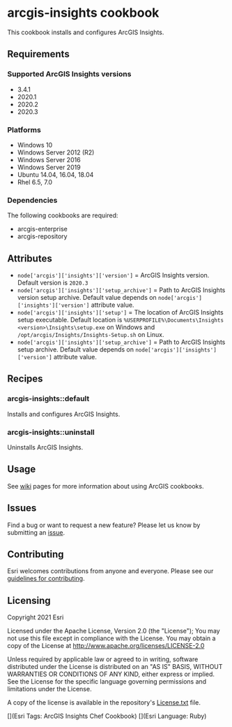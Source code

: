 arcgis-insights cookbook
===============

This cookbook installs and configures ArcGIS Insights.

Requirements
------------

### Supported ArcGIS Insights versions

* 3.4.1
* 2020.1
* 2020.2
* 2020.3

### Platforms

* Windows 10
* Windows Server 2012 (R2)
* Windows Server 2016
* Windows Server 2019
* Ubuntu 14.04, 16.04, 18.04
* Rhel 6.5, 7.0

### Dependencies

The following cookbooks are required:

* arcgis-enterprise
* arcgis-repository

Attributes
----------

* `node['arcgis']['insights']['version']` = ArcGIS Insights version. Default version is `2020.3`
* `node['arcgis']['insights']['setup_archive']` = Path to ArcGIS Insights version setup archive. Default value depends on `node['arcgis']['insights']['version']` attribute value.
* `node['arcgis']['insights']['setup']` = The location of ArcGIS Insights setup executable. Default location is `%USERPROFILE%\Documents\Insights <version>\Insights\setup.exe` on Windows and `/opt/arcgis/Insights/Insights-Setup.sh` on Linux.
* `node['arcgis']['insights']['setup_archive']` = Path to ArcGIS Insights setup archive. Default value depends on `node['arcgis']['insights']['version']` attribute value.


Recipes
-------

### arcgis-insights::default

Installs and configures ArcGIS Insights.

### arcgis-insights::uninstall

Uninstalls ArcGIS Insights.

Usage
-----

See [wiki](https://github.com/Esri/arcgis-cookbook/wiki) pages for more information about using ArcGIS cookbooks.

## Issues

Find a bug or want to request a new feature?  Please let us know by submitting an [issue](https://github.com/Esri/arcgis-cookbook/issues).

## Contributing

Esri welcomes contributions from anyone and everyone. Please see our [guidelines for contributing](https://github.com/esri/contributing).

Licensing
---------

Copyright 2021 Esri

Licensed under the Apache License, Version 2.0 (the "License");
You may not use this file except in compliance with the License.
You may obtain a copy of the License at
   http://www.apache.org/licenses/LICENSE-2.0

Unless required by applicable law or agreed to in writing, software
distributed under the License is distributed on an "AS IS" BASIS,
WITHOUT WARRANTIES OR CONDITIONS OF ANY KIND, either express or implied.
See the License for the specific language governing permissions and
limitations under the License.

A copy of the license is available in the repository's [License.txt](https://github.com/Esri/arcgis-cookbook/blob/master/License.txt?raw=true) file.

[](Esri Tags: ArcGIS Insights Chef Cookbook)
[](Esri Language: Ruby)
